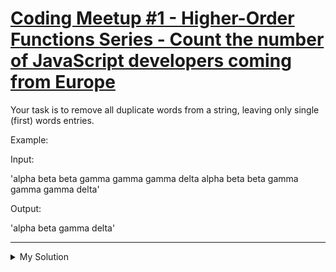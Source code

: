 # [Coding Meetup #1 - Higher-Order Functions Series - Count the number of JavaScript developers coming from Europe](https://www.codewars.com/kata/582746fa14b3892727000c4f)

Your task is to remove all duplicate words from a string, leaving only single (first) words entries.

Example:

Input:

'alpha beta beta gamma gamma gamma delta alpha beta beta gamma gamma gamma delta'

Output:

'alpha beta gamma delta'

---

<details><summary>My Solution</summary>

```js
function countDevelopers(list) {
  return list.filter(person => person.continent === 'Europe' && person.language === 'JavaScript').length
}
```

</details>
